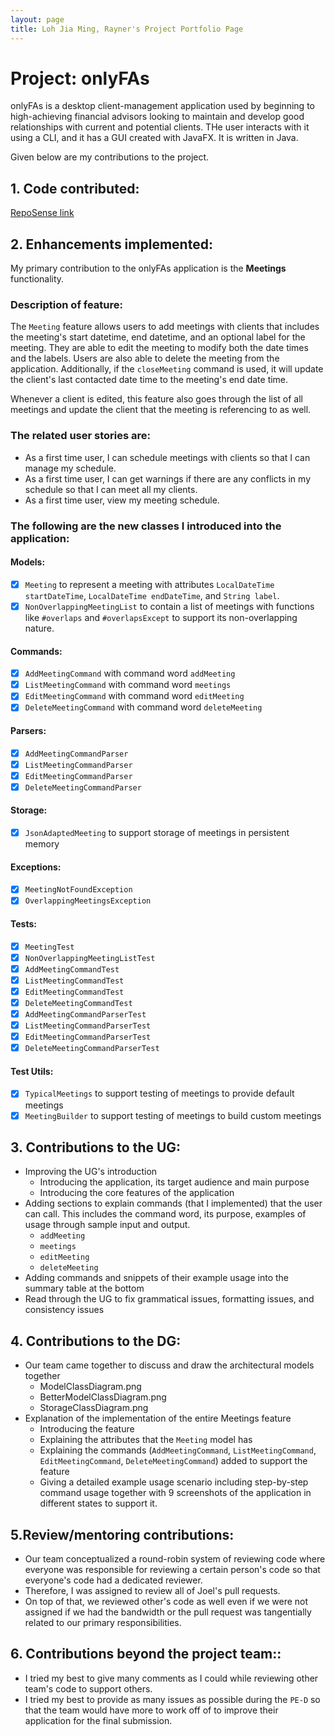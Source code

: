 ```yaml
---
layout: page
title: Loh Jia Ming, Rayner's Project Portfolio Page
---
```


# Project: onlyFAs

onlyFAs is a desktop client-management application used by beginning to high-achieving financial advisors looking to maintain and develop good relationships with current and potential clients. THe user interacts with it using a CLI, and it has a GUI created with JavaFX. It is written in Java.

Given below are my contributions to the project.

## 1. Code contributed:
[RepoSense link](https://nus-cs2103-ay2122s2.github.io/tp-dashboard/?search=raynerljm&breakdown=true)

## 2. Enhancements implemented:
My primary contribution to the onlyFAs application is the **Meetings** functionality.

### Description of feature:
The `Meeting` feature allows users to add meetings with clients that includes the meeting's start datetime, end datetime, and an optional label for the meeting. They are able to edit the meeting to modify both the date times and the labels. Users are also able to delete the meeting from the application. Additionally, if the `closeMeeting` command is used, it will update the client's last contacted date time to the meeting's end date time.

Whenever a client is edited, this feature also goes through the list of all meetings and update the client that the meeting is referencing to as well.

### The related user stories are:
- As a first time user, I can schedule meetings with clients so that I can manage my schedule.
- As a first time user, I can get warnings if there are any conflicts in my schedule so that I can meet all my clients.
- As a first time user, view my meeting schedule.

### The following are the new classes I introduced into the application:
#### Models: ###
- [x] `Meeting` to represent a meeting with attributes `LocalDateTime startDateTime`, `LocalDateTime endDateTime`, and `String label`.
- [x] `NonOverlappingMeetingList` to contain a list of meetings with functions like `#overlaps` and `#overlapsExcept` to support its non-overlapping nature.

#### Commands: ###
- [x] `AddMeetingCommand` with command word `addMeeting`
- [x] `ListMeetingCommand` with command word `meetings`
- [x] `EditMeetingCommand` with command word `editMeeting`
- [x] `DeleteMeetingCommand` with command word `deleteMeeting`

#### Parsers: ###
- [x] `AddMeetingCommandParser`
- [x] `ListMeetingCommandParser`
- [x] `EditMeetingCommandParser`
- [x] `DeleteMeetingCommandParser`

#### Storage:
- [x] `JsonAdaptedMeeting` to support storage of meetings in persistent memory

#### Exceptions: ###
- [x] `MeetingNotFoundException`
- [x] `OverlappingMeetingsException`

#### Tests: ###
- [x] `MeetingTest`
- [x] `NonOverlappingMeetingListTest`
- [x] `AddMeetingCommandTest`
- [x] `ListMeetingCommandTest`
- [x] `EditMeetingCommandTest`
- [x] `DeleteMeetingCommandTest`
- [x] `AddMeetingCommandParserTest`
- [x] `ListMeetingCommandParserTest`
- [x] `EditMeetingCommandParserTest`
- [x] `DeleteMeetingCommandParserTest`

#### Test Utils: ###
- [x] `TypicalMeetings` to support testing of meetings to provide default meetings
- [x] `MeetingBuilder` to support testing of meetings to build custom meetings

## 3. Contributions to the UG:
- Improving the UG's introduction
  - Introducing the application, its target audience and main purpose
  - Introducing the core features of the application
- Adding sections to explain commands (that I implemented) that the user can call. This includes the command word, its purpose, examples of usage through sample input and output.
  - `addMeeting`
  - `meetings`
  - `editMeeting`
  - `deleteMeeting`
- Adding commands and snippets of their example usage into the summary table at the bottom
- Read through the UG to fix grammatical issues, formatting issues, and consistency issues

## 4. Contributions to the DG:
- Our team came together to discuss and draw the architectural models together
  - ModelClassDiagram.png
  - BetterModelClassDiagram.png
  - StorageClassDiagram.png
- Explanation of the implementation of the entire Meetings feature
  - Introducing the feature
  - Explaining the attributes that the `Meeting` model has
  - Explaining the commands (`AddMeetingCommand`, `ListMeetingCommand`, `EditMeetingCommand`, `DeleteMeetingCommand`) added to support the feature
  - Giving a detailed example usage scenario including step-by-step command usage together with 9 screenshots of the application in different states to support it.

## 5.Review/mentoring contributions:
- Our team conceptualized a round-robin system of reviewing code where everyone was responsible for reviewing a certain person's code so that everyone's code had a dedicated reviewer.
- Therefore, I was assigned to review all of Joel's pull requests.
- On top of that, we reviewed other's code as well even if we were not assigned if we had the bandwidth or the pull request was tangentially related to our primary responsibilities.

## 6. Contributions beyond the project team::
- I tried my best to give many comments as I could while reviewing other team's code to support others.
- I tried my best to provide as many issues as possible during the `PE-D` so that the team would have more to work off of to improve their application for the final submission.
